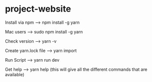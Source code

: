 # project-website

Install via npm 
--> npm install -g yarn 

Mac users
--> sudo npm install -g yarn 

Check version
--> yarn -v

Create yarn.lock file 
--> yarn import 

Run Script
--> yarn run dev

Get help
--> yarn help 
  (this will give all the different commands that are available)
  

